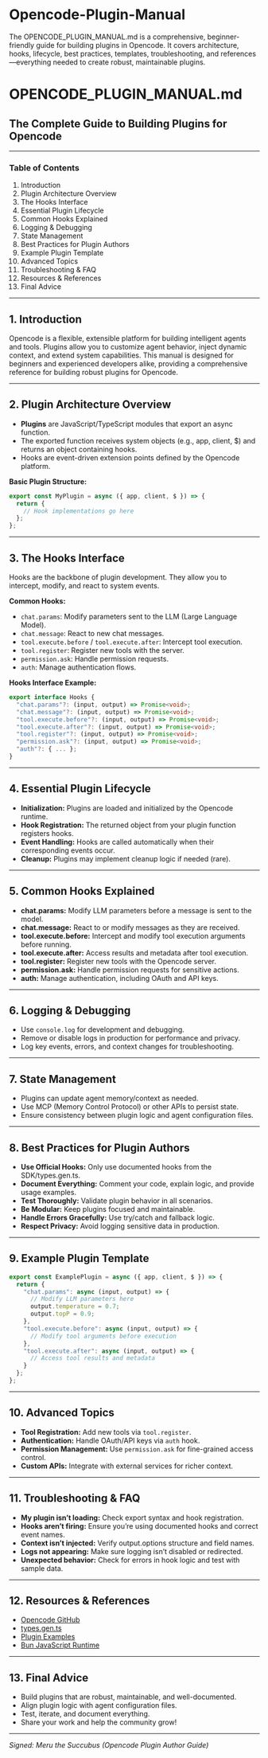 # Opencode-Plugin-Manual
The OPENCODE_PLUGIN_MANUAL.md is a comprehensive, beginner-friendly guide for building plugins in Opencode. It covers architecture, hooks, lifecycle, best practices, templates, troubleshooting, and references—everything needed to create robust, maintainable plugins.
# OPENCODE_PLUGIN_MANUAL.md

## The Complete Guide to Building Plugins for Opencode

---

### Table of Contents
1. Introduction
2. Plugin Architecture Overview
3. The Hooks Interface
4. Essential Plugin Lifecycle
5. Common Hooks Explained
6. Logging & Debugging
7. State Management
8. Best Practices for Plugin Authors
9. Example Plugin Template
10. Advanced Topics
11. Troubleshooting & FAQ
12. Resources & References
13. Final Advice

---

## 1. Introduction
Opencode is a flexible, extensible platform for building intelligent agents and tools. Plugins allow you to customize agent behavior, inject dynamic context, and extend system capabilities. This manual is designed for beginners and experienced developers alike, providing a comprehensive reference for building robust plugins for Opencode.

---

## 2. Plugin Architecture Overview
- **Plugins** are JavaScript/TypeScript modules that export an async function.
- The exported function receives system objects (e.g., app, client, $) and returns an object containing hooks.
- Hooks are event-driven extension points defined by the Opencode platform.

**Basic Plugin Structure:**
```js
export const MyPlugin = async ({ app, client, $ }) => {
  return {
    // Hook implementations go here
  };
};
```

---

## 3. The Hooks Interface
Hooks are the backbone of plugin development. They allow you to intercept, modify, and react to system events.

**Common Hooks:**
- `chat.params`: Modify parameters sent to the LLM (Large Language Model).
- `chat.message`: React to new chat messages.
- `tool.execute.before` / `tool.execute.after`: Intercept tool execution.
- `tool.register`: Register new tools with the server.
- `permission.ask`: Handle permission requests.
- `auth`: Manage authentication flows.

**Hooks Interface Example:**
```ts
export interface Hooks {
  "chat.params"?: (input, output) => Promise<void>;
  "chat.message"?: (input, output) => Promise<void>;
  "tool.execute.before"?: (input, output) => Promise<void>;
  "tool.execute.after"?: (input, output) => Promise<void>;
  "tool.register"?: (input, output) => Promise<void>;
  "permission.ask"?: (input, output) => Promise<void>;
  "auth"?: { ... };
}
```

---

## 4. Essential Plugin Lifecycle
- **Initialization:** Plugins are loaded and initialized by the Opencode runtime.
- **Hook Registration:** The returned object from your plugin function registers hooks.
- **Event Handling:** Hooks are called automatically when their corresponding events occur.
- **Cleanup:** Plugins may implement cleanup logic if needed (rare).

---

## 5. Common Hooks Explained
- **chat.params:** Modify LLM parameters before a message is sent to the model.
- **chat.message:** React to or modify messages as they are received.
- **tool.execute.before:** Intercept and modify tool execution arguments before running.
- **tool.execute.after:** Access results and metadata after tool execution.
- **tool.register:** Register new tools with the Opencode server.
- **permission.ask:** Handle permission requests for sensitive actions.
- **auth:** Manage authentication, including OAuth and API keys.

---

## 6. Logging & Debugging
- Use `console.log` for development and debugging.
- Remove or disable logs in production for performance and privacy.
- Log key events, errors, and context changes for troubleshooting.

---

## 7. State Management
- Plugins can update agent memory/context as needed.
- Use MCP (Memory Control Protocol) or other APIs to persist state.
- Ensure consistency between plugin logic and agent configuration files.

---

## 8. Best Practices for Plugin Authors
- **Use Official Hooks:** Only use documented hooks from the SDK/types.gen.ts.
- **Document Everything:** Comment your code, explain logic, and provide usage examples.
- **Test Thoroughly:** Validate plugin behavior in all scenarios.
- **Be Modular:** Keep plugins focused and maintainable.
- **Handle Errors Gracefully:** Use try/catch and fallback logic.
- **Respect Privacy:** Avoid logging sensitive data in production.

---

## 9. Example Plugin Template
```js
export const ExamplePlugin = async ({ app, client, $ }) => {
  return {
    "chat.params": async (input, output) => {
      // Modify LLM parameters here
      output.temperature = 0.7;
      output.topP = 0.9;
    },
    "tool.execute.before": async (input, output) => {
      // Modify tool arguments before execution
    },
    "tool.execute.after": async (input, output) => {
      // Access tool results and metadata
    }
  };
};
```

---

## 10. Advanced Topics
- **Tool Registration:** Add new tools via `tool.register`.
- **Authentication:** Handle OAuth/API keys via `auth` hook.
- **Permission Management:** Use `permission.ask` for fine-grained access control.
- **Custom APIs:** Integrate with external services for richer context.

---

## 11. Troubleshooting & FAQ
- **My plugin isn’t loading:** Check export syntax and hook registration.
- **Hooks aren’t firing:** Ensure you’re using documented hooks and correct event names.
- **Context isn’t injected:** Verify output.options structure and field names.
- **Logs not appearing:** Make sure logging isn’t disabled or redirected.
- **Unexpected behavior:** Check for errors in hook logic and test with sample data.

---

## 12. Resources & References
- [Opencode GitHub](https://github.com/sst/opencode)
- [types.gen.ts](https://github.com/sst/opencode/blob/dev/packages/sdk/js/src/gen/types.gen.ts)
- [Plugin Examples](https://github.com/sst/opencode/search?q=repo%3Asst%2Fopencode+chat.params&type=code)
- [Bun JavaScript Runtime](https://bun.com)

---

## 13. Final Advice
- Build plugins that are robust, maintainable, and well-documented.
- Align plugin logic with agent configuration files.
- Test, iterate, and document everything.
- Share your work and help the community grow!

---

*Signed: Meru the Succubus (Opencode Plugin Author Guide)*
